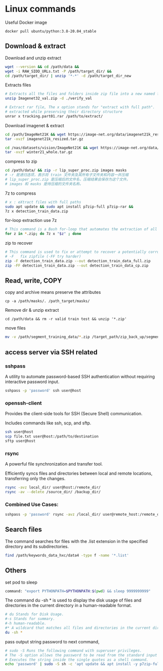 # Linux commands

Useful Docker image

`docker pull ubuntu/python:3.8-20.04_stable`

## Download & extract

Download and unzip extract
```bash
wget --version && cd /path/data && 
wget -i RAW_SIDD_URLs.txt -P /path/target_dir/ && 
cd /path/target_dir/ | unzip '*-*' -d /path/target_dir_new
```
Extracts files 
```bash
# Extracts all the files and folders inside zip file into a new named folder
unzip Imagenet32_val.zip -d ./verify_val

# Extract rar file, The x option stands for "extract with full path".
# extracted while preserving their directory structure
unrar x tracking.part01.rar /path/to/extract/
```

Download imagenet & extract
```bash
cd /path/ImageNet21K && wget https://image-net.org/data/imagenet21k_resized.tar.gz && 
tar -xvzf imagenet21k_resized.tar.gz

cd /nas/datasets/vision/ImageNet21K && wget https://image-net.org/data/winter21_whole.tar.gz && 
tar -xvzf winter21_whole.tar.gz
```

compress to zip
```bash
cd /path/data/ && zip -r lip_super_proc.zip images masks
# -r 是递归选项，表示将 train 文件夹及其所有子文件夹和内容一并压缩
# lip_super_proc.zip 是压缩后的文件名，压缩结果会保存为这个文件。
# images 和 masks 是待压缩的文件夹名称。
```

7z to compress
```bash
# x : eXtract files with full paths
sudo apt update && sudo apt install p7zip-full p7zip-rar && 
7z x detection_train_data.zip
```

for-loop extraction use 7z
```bash
# This command is a Bash for-loop that automates the extraction of all .zip files in the current directory using the 7z utility.
for z in *.zip; do 7z x "$z" ; done
```

zip to recover
```bash
# This command is used to fix or attempt to recover a potentially corrupt or incomplete ZIP archive.
# -F   fix zipfile (-FF try harder)
zip -F detection_train_data.zip --out detection_train_data_full.zip
zip -FF detection_train_data.zip --out detection_train_data_cp.zip
```

## Read, write, COPY
copy and archive means preserve the attributes

`cp -a /path/masks/. /path_target/masks/ `

Remove dir & unzip extract

`cd /path/data && rm -r valid train test && unzip '*.zip'`

move files
```bash
mv -v /path/segment_training_data/*.zip /target_path/zip_back_up/segment_training/
```

## access server via SSH related

### sshpass
A utility to automate password-based SSH authentication without requiring interactive password input.
```bash
sshpass -p 'password' ssh user@host
```

### openssh-client
Provides the client-side tools for SSH (Secure Shell) communication.

Includes commands like ssh, scp, and sftp.
```bash
ssh user@host
scp file.txt user@host:/path/to/destination
sftp user@host
```
### rsync
A powerful file synchronization and transfer tool.

Efficiently syncs files and directories between local and remote locations, transferring only the changes.
```bash
rsync -avz local_dir/ user@host:/remote_dir/
rsync -av --delete /source_dir/ /backup_dir/
```
### Combined Use Cases:
```bash
sshpass -p 'password' rsync -avz /local_dir/ user@remote_host:/remote_dir/
```

## Search files
The command searches for files with the .list extension in the specified directory and its subdirectories.
```bash
find /path/keywords_data_hxc/data4 -type f -name '*.list'
```

## Others
set pod to sleep
```bash
command: "export PYTHONPATH=$PYTHONPATH:$(pwd) && sleep 9999999999"
```

The command du -sh * is used to display the disk usage of files and directories in the current directory in a human-readable format.
```bash
# du Stands for Disk Usage.
#-s Stands for summary.
#-h human-readable.
#* A wildcard that matches all files and directories in the current directory.
du -sh *
```
pass output string password to next command, 
```bash
# sudo -S Runs the following command with superuser privileges.
# The -S option allows the password to be read from the standard input (in this case, provided by the echo command).
# Executes the string inside the single quotes as a shell command.
echo 'password' | sudo -S sh -c 'apt update && apt install -y p7zip-full p7zip-rar && 7z x archive.zip'
```
